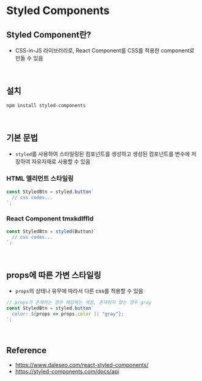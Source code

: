 # Styled Components
## Styled Component란?
* CSS-in-JS 라이브러리로, React Component를 CSS를 적용한 component로 만들 수 있음

<br>

## 설치
```bash
npm install styled-components
```

<br>

## 기본 문법
* `styled`를 사용하여 스타일링된 컴포넌트를 생성하고 생성된 컴포넌트를 변수에 저장하여 자유자재로 사용할 수 있음
### HTML 엘리먼트 스타일링
```jsx
const StyledBtn = styled.button`
  // css codes...
`;
```

### React Component tmxkdlffld
```jsx
const StyledBtn = styled(Button)`
  // css codes...
`;
```

<br>

## props에 따른 가변 스타일링
* `props`의 상태나 유무에 따라서 다른 css를 적용할 수 있음
```jsx
// props가 존재하는 경우 해당하는 색깔, 존재하지 않는 경우 gray
const StyledBtn = styled.button`
  color: ${props => props.color || "gray"};
`;
```

<br>

## Reference
* <https://www.daleseo.com/react-styled-components/>
* <https://styled-components.com/docs/api>